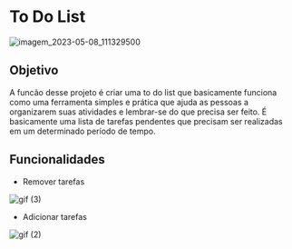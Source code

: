 # To Do List

![imagem_2023-05-08_111329500](https://user-images.githubusercontent.com/126483989/236847225-2fb1ebda-1773-4c81-bb40-383548ee54b7.png)



## Objetivo

A funcão desse projeto é criar uma to do list que basicamente funciona como uma ferramenta simples e prática que ajuda as pessoas a organizarem suas atividades e lembrar-se do que precisa ser feito. É basicamente uma lista de tarefas pendentes que precisam ser realizadas em um determinado período de tempo.





## Funcionalidades


- Remover tarefas 

![gif (3)](https://user-images.githubusercontent.com/126483989/236868286-06da96d2-1569-4a83-b250-22dd5ac12a37.gif)
- Adicionar tarefas

![gif (2)](https://user-images.githubusercontent.com/126483989/236862731-f513c9f9-e2f5-4bba-9600-c74f9bb9494f.gif)

